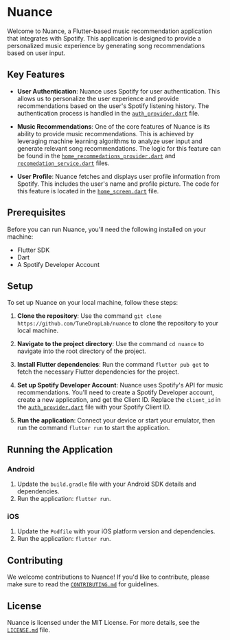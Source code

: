 # Nuance

Welcome to Nuance, a Flutter-based music recommendation application that integrates with Spotify. This application is designed to provide a personalized music experience by generating song recommendations based on user input. 

## Key Features

- **User Authentication**: Nuance uses Spotify for user authentication. This allows us to personalize the user experience and provide recommendations based on the user's Spotify listening history. The authentication process is handled in the [`auth_provider.dart`](lib/providers/auth_provider.dart#L1-L50) file.

- **Music Recommendations**: One of the core features of Nuance is its ability to provide music recommendations. This is achieved by leveraging machine learning algorithms to analyze user input and generate relevant song recommendations. The logic for this feature can be found in the [`home_recommedations_provider.dart`](lib/providers/home_recommedations_provider.dart#L1-L23) and [`recomedation_service.dart`](lib/services/recomedation_service.dart#L1-L400) files.

- **User Profile**: Nuance fetches and displays user profile information from Spotify. This includes the user's name and profile picture. The code for this feature is located in the [`home_screen.dart`](lib/screens/home_screen.dart#L630-L690) file.

## Prerequisites

Before you can run Nuance, you'll need the following installed on your machine:

- Flutter SDK
- Dart
- A Spotify Developer Account

## Setup

To set up Nuance on your local machine, follow these steps:

1. **Clone the repository**: Use the command `git clone https://github.com/TuneDropLab/nuance` to clone the repository to your local machine.

2. **Navigate to the project directory**: Use the command `cd nuance` to navigate into the root directory of the project.

3. **Install Flutter dependencies**: Run the command `flutter pub get` to fetch the necessary Flutter dependencies for the project.

5. **Set up Spotify Developer Account**: Nuance uses Spotify's API for music recommendations. You'll need to create a Spotify Developer account, create a new application, and get the Client ID. Replace the `client_id` in the [`auth_provider.dart`](lib/providers/auth_provider.dart#L1-L50) file with your Spotify Client ID.

6. **Run the application**: Connect your device or start your emulator, then run the command `flutter run` to start the application.

## Running the Application

### Android

1. Update the `build.gradle` file with your Android SDK details and dependencies.
2. Run the application: `flutter run`.

### iOS

1. Update the `Podfile` with your iOS platform version and dependencies.
2. Run the application: `flutter run`.

## Contributing

We welcome contributions to Nuance! If you'd like to contribute, please make sure to read the [`CONTRIBUTING.md`](CONTRIBUTING.md) for guidelines.

## License

Nuance is licensed under the MIT License. For more details, see the [`LICENSE.md`](LICENSE.md) file.
